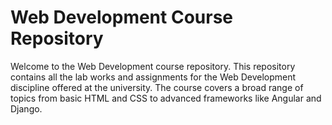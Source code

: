 # Web Development Course Repository
Welcome to the Web Development course repository. This repository contains all the lab works and assignments for the Web Development discipline offered at the university. The course covers a broad range of topics from basic HTML and CSS to advanced frameworks like Angular and Django. 
